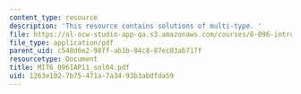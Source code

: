 ```yaml
---
content_type: resource
description: 'This resource contains solutions of multi-type. '
file: https://ol-ocw-studio-app-qa.s3.amazonaws.com/courses/6-096-introduction-to-c-january-iap-2011/1263e1027b75471a7a3493b3abdfda59_MIT6_096IAP11_sol04.pdf
file_type: application/pdf
parent_uid: c548d6e2-98ff-ab1b-84c8-87ec03ab717f
resourcetype: Document
title: MIT6_096IAP11_sol04.pdf
uid: 1263e102-7b75-471a-7a34-93b3abdfda59
---
```

